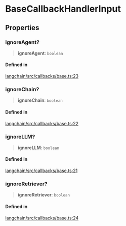 BaseCallbackHandlerInput
========================

Properties[](#properties "Direct link to Properties")
------------------------------------------------------

### ignoreAgent?[](#ignoreagent "Direct link to ignoreAgent?")

> **ignoreAgent**: `boolean`

#### Defined in[](#defined-in "Direct link to Defined in")

[langchain/src/callbacks/base.ts:23](https://github.com/hwchase17/langchainjs/blob/1c1274d/langchain/src/callbacks/base.ts#L23)

### ignoreChain?[](#ignorechain "Direct link to ignoreChain?")

> **ignoreChain**: `boolean`

#### Defined in[](#defined-in-1 "Direct link to Defined in")

[langchain/src/callbacks/base.ts:22](https://github.com/hwchase17/langchainjs/blob/1c1274d/langchain/src/callbacks/base.ts#L22)

### ignoreLLM?[](#ignorellm "Direct link to ignoreLLM?")

> **ignoreLLM**: `boolean`

#### Defined in[](#defined-in-2 "Direct link to Defined in")

[langchain/src/callbacks/base.ts:21](https://github.com/hwchase17/langchainjs/blob/1c1274d/langchain/src/callbacks/base.ts#L21)

### ignoreRetriever?[](#ignoreretriever "Direct link to ignoreRetriever?")

> **ignoreRetriever**: `boolean`

#### Defined in[](#defined-in-3 "Direct link to Defined in")

[langchain/src/callbacks/base.ts:24](https://github.com/hwchase17/langchainjs/blob/1c1274d/langchain/src/callbacks/base.ts#L24)